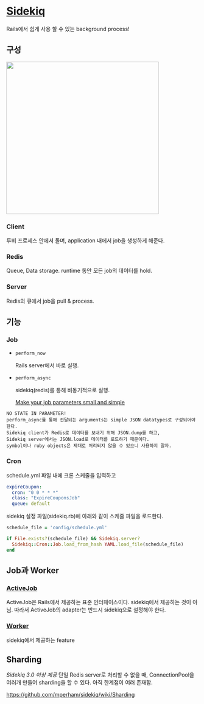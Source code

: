 # [Sidekiq](https://github.com/mperham/sidekiq)
Rails에서 쉽게 사용 할 수 있는 background process!

## 구성
<img src="https://brandonhilkert.com/images/sidekiq/rails-web-worker.png" width="400"/>

### Client
루비 프로세스 안에서 돌며, application 내에서 job을 생성하게 해준다.

### Redis
Queue, Data storage. runtime 동안 모든 job의 데이터를 hold.

### Server
Redis의 큐에서 job을 pull & process.


## 기능
### Job
- `perform_now`

  Rails server에서 바로 실행.

- `perform_async`

  sidekiq(redis)를 통해 비동기적으로 실행.
  
  [Make your job parameters small and simple](https://github.com/mperham/sidekiq/wiki/Best-Practices#1-make-your-job-parameters-small-and-simple)
```
NO STATE IN PARAMETER!
perform_async를 통해 전달되는 arguments는 simple JSON datatypes로 구성되어야 한다.
Sidekiq client가 Redis로 데이터를 보내기 위해 JSON.dump를 하고, 
Sidekiq server에서는 JSON.load로 데이터를 로드하기 때문이다.
symbol이나 ruby objects은 제대로 처리되지 않을 수 있으니 사용하지 말자.
```

### Cron
schedule.yml 파일 내에 크론 스케줄을 입력하고
```yml
expireCoupon:
  cron: "0 0 * * *"
  class: "ExpireCouponsJob"
  queue: default
```
sidekiq 설정 파일(sidekiq.rb)에 아래와 같이 스케줄 파일을 로드한다.
```ruby
schedule_file = 'config/schedule.yml'

if File.exists?(schedule_file) && Sidekiq.server?
  Sidekiq::Cron::Job.load_from_hash YAML.load_file(schedule_file)
end
```

## Job과 Worker
### [ActiveJob](https://github.com/mperham/sidekiq/wiki/Active+Job)
ActiveJob은 Rails에서 제공하는 표준 인터페이스이다. sidekiq에서 제공하는 것이 아님.
따라서 ActiveJob의 adapter는 반드시 sidekiq으로 설정해야 한다.

### [Worker](https://github.com/mperham/sidekiq/wiki/Advanced-Options#workers)
sidekiq에서 제공하는 feature


## Sharding
_Sidekiq 3.0 이상 제공_
단일 Redis server로 처리할 수 없을 때, ConnectionPool을 여러개 만들어 sharding을 할 수 있다. 아직 한계점이 여러 존재함.

https://github.com/mperham/sidekiq/wiki/Sharding

